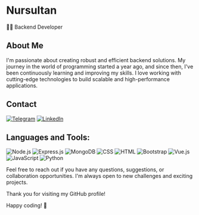 # Nursultan

👨‍💻 Backend Developer

## About Me

I'm passionate about creating robust and efficient backend solutions. My journey in the world of programming started a year ago, and since then, I've been continuously learning and improving my skills. I love working with cutting-edge technologies to build scalable and high-performance applications.

## Contact

[![Telegram](https://img.shields.io/badge/Telegram-blue)](https://t.me/s_nursultan_n)
[![LinkedIn](https://img.shields.io/badge/LinkedIn-blue)](https://www.linkedin.com/in/nursultan-serkul-8127b2272/)

## Languages and Tools:

![Node.js](https://img.shields.io/badge/-Node.js-green?style=flat-square&logo=node.js)
![Express.js](https://img.shields.io/badge/-Express.js-000000?style=flat-square&logo=express)
![MongoDB](https://img.shields.io/badge/-MongoDB-47A248?style=flat-square&logo=mongodb)
![CSS](https://img.shields.io/badge/-CSS-1572B6?style=flat-square&logo=css3)
![HTML](https://img.shields.io/badge/-HTML-E34F26?style=flat-square&logo=html5)
![Bootstrap](https://img.shields.io/badge/-Bootstrap-563D7C?style=flat-square&logo=bootstrap)
![Vue.js](https://img.shields.io/badge/-Vue.js-4FC08D?style=flat-square&logo=vue.js)
![JavaScript](https://img.shields.io/badge/-JavaScript-F7DF1E?style=flat-square&logo=javascript)
![Python](https://img.shields.io/badge/-Python-3776AB?style=flat-square&logo=python)

<!-- Add other badges and icons as needed -->

Feel free to reach out if you have any questions, suggestions, or collaboration opportunities. I'm always open to new challenges and exciting projects.

Thank you for visiting my GitHub profile!

Happy coding! 🚀
